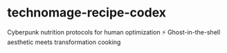 # technomage-recipe-codex
Cyberpunk nutrition protocols for human optimization ⚡ Ghost-in-the-shell aesthetic meets transformation cooking
